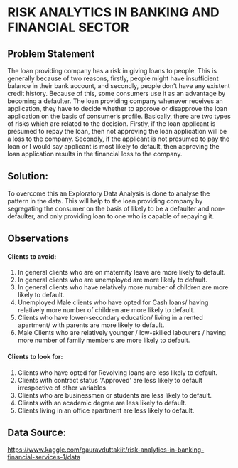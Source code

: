 # RISK ANALYTICS IN BANKING AND FINANCIAL SECTOR

## Problem Statement

The loan providing company has a risk in giving loans to people. This is generally because of two reasons, firstly, people might have insufficient balance in their bank account, and secondly, people don’t have any existent credit history. Because of this, some consumers use it as an advantage by becoming a defaulter. 
The loan providing company whenever receives an application, they have to decide whether to approve or disapprove the loan application on the basis of consumer’s profile. Basically, there are two types of risks which are related to the decision. Firstly, if the loan applicant is presumed to repay the loan, then not approving the loan application will be a loss to the company. Secondly, if the applicant is not presumed to pay the loan or I would say applicant is most likely to default, then approving the loan application results in the financial loss to the company.

## Solution:
To overcome this an Exploratory Data Analysis is done to analyse the pattern in the data. This will help to the loan providing company by segregating the consumer on the basis of likely to be a defaulter and non-defaulter, and only providing loan to one who is capable of repaying it. 

## Observations

#### Clients to avoid:

1.	In general clients who are on maternity leave are more likely to default.
2.	In general clients who are unemployed are more likely to default.
3.	In general clients who have relatively more number of children are more likely to default.
4.	Unemployed Male clients who have opted for Cash loans/ having relatively more number of children are more likely to default.
5.	Clients who have lower-secondary education/ living in a rented apartment/ with parents are more likely to default.
6.	Male Clients who are relatively younger / low-skilled labourers / having more number of family members are more likely to default.

#### Clients to look for:

1.	Clients who have opted for Revolving loans are less likely to default.
2.	Clients with contract status 'Approved' are less likely to default irrespective of other variables.
3.	Clients who are businessmen or students are less likely to default.
4.	Clients with an academic degree are less likely to default.
5.	Clients living in an office apartment are less likely to default.

## Data Source:

https://www.kaggle.com/gauravduttakiit/risk-analytics-in-banking-financial-services-1/data
